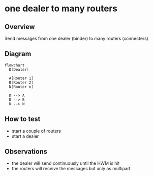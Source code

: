 # one dealer to many routers

## Overview

Send messages from one dealer (binder) to many routers (connecters)

## Diagram

```mermaid
flowchart
  D[Dealer]

  A[Router 1]
  B[Router 2]
  N[Router n]

  D --> A
  D --> B
  D --> N
```

## How to test

- start a couple of routers
- start a dealer

## Observations

- the dealer will send continuously until the HWM is hit
- the routers will receive the messages but only as multipart
